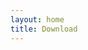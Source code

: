 ```yaml
---
layout: home
title: Download
---
```

<div class="w3-row-padding w3-padding-64 w3-container">
  <div class="w3-content">
  	<div id="releasesquotes" class="w3-medium w3-text-blue">
	</div>
   </div>
</div>
<script>
	$(document).ready(function(){
		$.getJSON('https://api.github.com/repos/gama-platform/gama/releases', function(data) {
			var ahtml="";
			$.each(data,function()
			{
				ahtml=ahtml+"<h5 class='w3-medium w3-text-white w3-blue w3-wide w3-center' style='margin-left:10px'><b>"+this["name"]+"</b></h5><ul>";
				$.each(this["assets"],function()
				{
					ahtml=ahtml+"<li><a href='"+this["browser_download_url"]+"'>"+this["name"]+"</a></li>";
				});
				ahtml=ahtml+"</ul>";
			});
			$("#releasesquotes").html(ahtml);
			$("#releasesquotes").linkify();
		});	
	});
</script>

